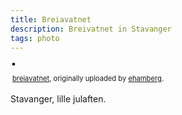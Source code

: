 ```yaml
---
title: Breiavatnet
description: Breivatnet in Stavanger
tags: photo
---
```


<div style="text-align: left; padding: 3px;"><a title="photo sharing" href="http://www.flickr.com/photos/ehamberg/3131112151/sizes/l/"><img style="border: solid 2px #000000;" src="http://farm4.static.flickr.com/3196/3131112151_cafb5e1ebc.jpg" alt="" /></a>

<span style="font-size: 0.8em; margin-top: 0px;">[breiavatnet](http://www.flickr.com/photos/ehamberg/3131112151/), originally uploaded by [ehamberg](http://www.flickr.com/people/ehamberg/).</span></div>
Stavanger, lille julaften.
